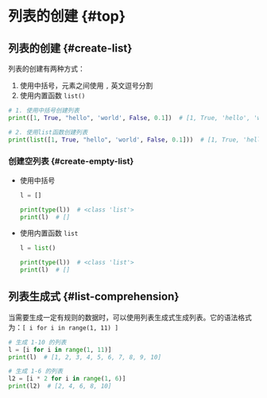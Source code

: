 # 列表的创建 {#top}

## 列表的创建 {#create-list}

列表的创建有两种方式：

1. 使用中括号，元素之间使用 `,` 英文逗号分割
2. 使用内置函数 `list()`

```python
# 1. 使用中括号创建列表
print([1, True, "hello", 'world', False, 0.1])  # [1, True, 'hello', 'world', False, 0.1]

# 2. 使用list函数创建列表
print(list([1, True, "hello", 'world', False, 0.1]))  # [1, True, 'hello', 'world', False, 0.1]
```

### 创建空列表 {#create-empty-list}

- 使用中括号
    ```python
    l = []

    print(type(l))  # <class 'list'>
    print(l)  # []
    ```

- 使用内置函数 `list`
  ```python
  l = list()
  
  print(type(l))  # <class 'list'>
  print(l)  # []
  ```

## 列表生成式 {#list-comprehension}

当需要生成一定有规则的数据时，可以使用列表生成式生成列表。它的语法格式为：`[ i for i in range(1, 11) ]`

```python
# 生成 1-10 的列表
l = [i for i in range(1, 11)]
print(l)  # [1, 2, 3, 4, 5, 6, 7, 8, 9, 10]

# 生成 1-6 的列表
l2 = [i * 2 for i in range(1, 6)]
print(l2)  # [2, 4, 6, 8, 10]
```